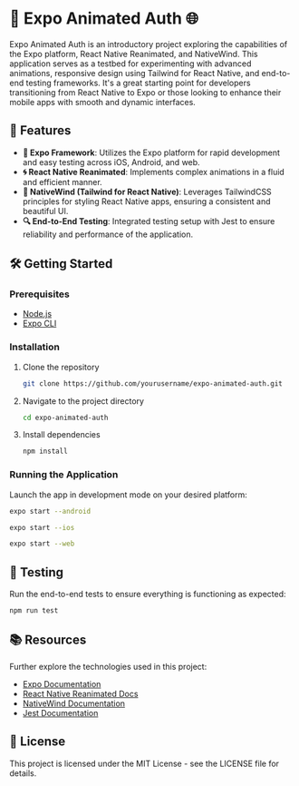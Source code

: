 # 🚀 Expo Animated Auth 🌐

Expo Animated Auth is an introductory project exploring the capabilities of the Expo platform, React Native Reanimated, and NativeWind. This application serves as a testbed for experimenting with advanced animations, responsive design using Tailwind for React Native, and end-to-end testing frameworks. It's a great starting point for developers transitioning from React Native to Expo or those looking to enhance their mobile apps with smooth and dynamic interfaces.

## 🌟 Features

- **📱 Expo Framework**: Utilizes the Expo platform for rapid development and easy testing across iOS, Android, and web.
- **🌀 React Native Reanimated**: Implements complex animations in a fluid and efficient manner.
- **🎨 NativeWind (Tailwind for React Native)**: Leverages TailwindCSS principles for styling React Native apps, ensuring a consistent and beautiful UI.
- **🔍 End-to-End Testing**: Integrated testing setup with Jest to ensure reliability and performance of the application.

## 🛠️ Getting Started

### Prerequisites

- [Node.js](https://nodejs.org)
- [Expo CLI](https://expo.dev/tools#cli)

### Installation

1. Clone the repository
   ```sh
   git clone https://github.com/yourusername/expo-animated-auth.git
   ```
2. Navigate to the project directory
   ```sh
   cd expo-animated-auth
   ```
3. Install dependencies
   ```sh
   npm install
   ```

### Running the Application

Launch the app in development mode on your desired platform:
```sh
expo start --android
```
```sh
expo start --ios
```
```sh
expo start --web
```

## 🧪 Testing

Run the end-to-end tests to ensure everything is functioning as expected:
```sh
npm run test
```

## 📚 Resources

Further explore the technologies used in this project:

- [Expo Documentation](https://docs.expo.dev/)
- [React Native Reanimated Docs](https://docs.swmansion.com/react-native-reanimated/)
- [NativeWind Documentation](https://nativewind.dev/)
- [Jest Documentation](https://jestjs.io/)

## 📄 License

This project is licensed under the MIT License - see the LICENSE file for details.
